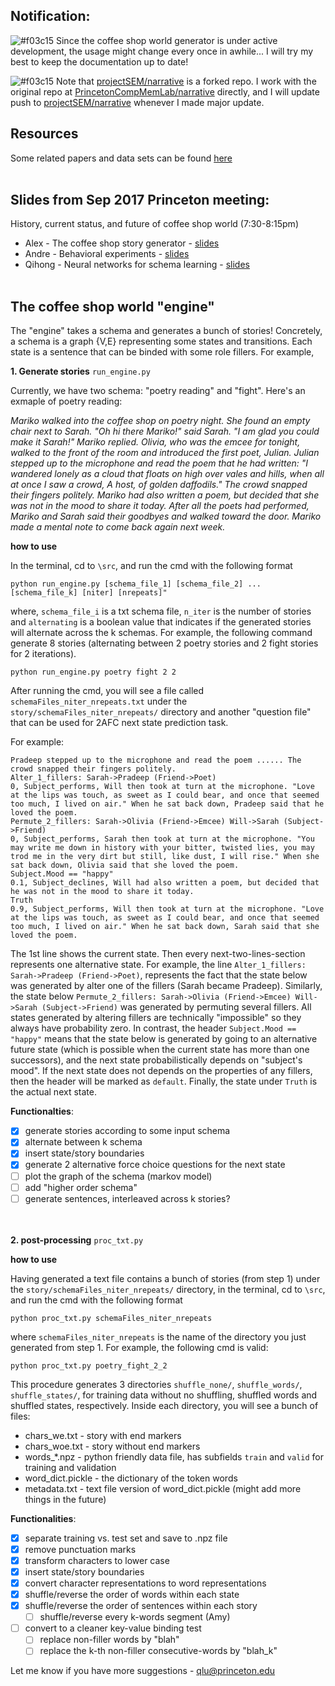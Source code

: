 ## Notification: 
![#f03c15](https://placehold.it/15/f03c15/000000?text=+) 
Since the coffee shop world generator is under active development, 
the usage might change every once in awhile... I will try my best to keep the documentation up to date! 

![#f03c15](https://placehold.it/15/f03c15/000000?text=+) 
Note that 
[projectSEM/narrative](https://github.com/ProjectSEM/narrative) 
is a forked repo. I work with the original repo at 
[PrincetonCompMemLab/narrative](https://github.com/PrincetonCompMemLab/narrative) 
directly, and I will update push to 
[projectSEM/narrative](https://github.com/ProjectSEM/narrative) 
whenever I made major update. 

## Resources 

Some related papers and data sets can be found 
<a href = "https://github.com/PrincetonCompMemLab/narrative/wiki">here</a>
<br><br>


## Slides from Sep 2017 Princeton meeting:  

History, current status, and future of coffee shop world (7:30-8:15pm)
- Alex - The coffee shop story generator - 
[slides](https://github.com/ProjectSEM/Organization/blob/master/slides/sep_2017/storygeneration_MURI.pdf) 
- Andre - Behavioral experiments - 
[slides](https://github.com/ProjectSEM/Organization/blob/master/slides/sep_2017/andre_MURI_d1.pdf) 
- Qihong - Neural networks for schema learning - 
[slides](https://github.com/ProjectSEM/Organization/blob/master/slides/sep_2017/0917-MURI_Lu.pdf) 
<br><br>

## The coffee shop world "engine" 

The "engine" takes a schema and generates a bunch of stories! Concretely, a schema is a graph {V,E} representing some states and transitions. Each state is a sentence that can be binded with some role fillers. For example, 
<br>

**1. Generate stories** `run_engine.py`

Currently, we have two schema: "poetry reading" and "fight". Here's an exmaple of poetry reading: 

*Mariko walked into the coffee shop on poetry night. She found an empty chair next to Sarah. "Oh hi there Mariko!" said Sarah. "I am glad you could make it Sarah!" Mariko replied. Olivia, who was the emcee for tonight, walked to the front of the room and introduced the first poet, Julian. Julian stepped up to the microphone and read the poem that he had written: "I wandered lonely as a cloud that floats on high over vales and hills, when all at once I saw a crowd, A host, of golden daffodils." The crowd snapped their fingers politely. Mariko had also written a poem, but decided that she was not in the mood to share it today. After all the poets had performed, Mariko and Sarah said their goodbyes and walked toward the door. Mariko made a mental note to come back again next week.*

**how to use**

In the terminal, cd to `\src`, and run the cmd with the following format 
```
python run_engine.py [schema_file_1] [schema_file_2] ... [schema_file_k] [niter] [nrepeats]"
```
where, `schema_file_i` is a txt schema file, `n_iter` is the number of stories and `alternating` is a boolean value that indicates if the generated stories will alternate across the k schemas. For example, the following command generate 8 stories (alternating between 2 poetry stories and 2 fight stories for 2 iterations).
```
python run_engine.py poetry fight 2 2
```
After running the cmd, you will see a file called `schemaFiles_niter_nrepeats.txt` under the `story/schemaFiles_niter_nrepeats/` directory and another "question file" that can be used for 2AFC next state prediction task. 

For example: 
```
Pradeep stepped up to the microphone and read the poem ...... The crowd snapped their fingers politely.
Alter_1_fillers: Sarah->Pradeep (Friend->Poet) 
0, Subject_performs, Will then took at turn at the microphone. "Love at the lips was touch, as sweet as I could bear, and once that seemed too much, I lived on air." When he sat back down, Pradeep said that he loved the poem.
Permute_2_fillers: Sarah->Olivia (Friend->Emcee) Will->Sarah (Subject->Friend) 
0, Subject_performs, Sarah then took at turn at the microphone. "You may write me down in history with your bitter, twisted lies, you may trod me in the very dirt but still, like dust, I will rise." When she sat back down, Olivia said that she loved the poem.
Subject.Mood == "happy"
0.1, Subject_declines, Will had also written a poem, but decided that he was not in the mood to share it today.
Truth
0.9, Subject_performs, Will then took at turn at the microphone. "Love at the lips was touch, as sweet as I could bear, and once that seemed too much, I lived on air." When he sat back down, Sarah said that she loved the poem.
```
The 1st line shows the current state. Then every next-two-lines-section represents one alternative state. For example, the line `Alter_1_fillers: Sarah->Pradeep (Friend->Poet)`, represents the fact that the state below was generated by alter one of the fillers (Sarah became Pradeep). Similarly, the state below `Permute_2_fillers: Sarah->Olivia (Friend->Emcee) Will->Sarah (Subject->Friend)` was generated by permuting several fillers. All states generated by altering fillers are technically "impossible" so they always have probability zero. In contrast, the header `Subject.Mood == "happy"` means that the state below is generated by going to an alternative future state (which is possible when the current state has more than one successors), and the next state probabilistically depends on "subject's mood". If the next state does not depends on the properties of any fillers, then the header will be marked as `default`. Finally, the state under `Truth` is the actual next state. 


**Functionalties**: 
- [x] generate stories according to some input schema
- [x] alternate between k schema
- [x] insert state/story boundaries
- [x] generate 2 alternative force choice questions for the next state 
- [ ] plot the graph of the schema (markov model)
- [ ] add "higher order schema"
- [ ] generate sentences, interleaved across k stories? 
<br><br><br>

**2. post-processing** `proc_txt.py`

**how to use**

Having generated a text file contains a bunch of stories (from step 1) under the `story/schemaFiles_niter_nrepeats/` directory, in the terminal, cd to `\src`, and run the cmd with the following format 
```
python proc_txt.py schemaFiles_niter_nrepeats
```
where `schemaFiles_niter_nrepeats` is the name of the directory you just generated from step 1. For example, the following cmd is valid:
```
python proc_txt.py poetry_fight_2_2
```
This procedure generates 3 directories `shuffle_none/`, `shuffle_words/`, `shuffle_states/`, for training data without no shuffling, shuffled words and shuffled states, respectively. Inside each directory, you will see a bunch of files: 
- chars_we.txt - story with end markers 
- chars_woe.txt - story without end markers 
- words_*.npz - python friendly data file, has subfields `train` and `valid` for training and validation 
- word_dict.pickle - the dictionary of the token words 
- metadata.txt - text file version of word_dict.pickle (might add more things in the future)




**Functionalities**: 
- [x] separate training vs. test set and save to .npz file 
- [x] remove punctuation marks
- [x] transform characters to lower case
- [x] insert state/story boundaries
- [x] convert character representations to word representations
- [x] shuffle/reverse the order of words within each state 
- [x] shuffle/reverse the order of sentences within each story
    - [ ] shuffle/reverse every k-words segment (Amy)
- [ ] convert to a cleaner key-value binding test 
    - [ ] replace non-filler words by "blah"
    - [ ] replace the k-th non-filler consecutive-words by "blah_k"

Let me know if you have more suggestions - qlu@princeton.edu
